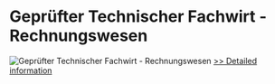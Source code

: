 # Geprüfter Technischer Fachwirt - Rechnungswesen
![Geprüfter Technischer Fachwirt - Rechnungswesen](https://mycommerce.akamaized.net/api/pimages/P300549822/BIG/300549822.JPG)
[>> Detailed information](https://secure.shareit.com/shareit/product.html?productid=300549822&affiliateid=200057808)